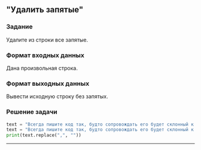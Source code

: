 ## "Удалить запятые"

### Задание

Удалите из строки все запятые.

### Формат входных данных

Дана произвольная строка.

### Формат выходных данных

Вывести исходную строку без запятых.

### Решение задачи

```python
text = "Всегда пишите код так, будто сопровождать его будет склонный к насилию психопат, который знает, где вы живете."
text = "Всегда пишите код так, будто сопровождать его будет склонный к насилию психопат, который знает, где вы живете."
print(text.replace(",", ""))
```

---

